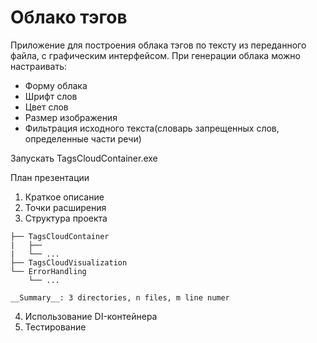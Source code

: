 # Облако тэгов

Приложение для построения облака тэгов по тексту из переданного файла, с графическим интерфейсом.
При генерации облака можно настраивать:
  * Форму облака
  * Шрифт слов
  * Цвет слов
  * Размер изображения
  * Фильтрация исходного текста(словарь запрещенных слов, определенные части речи)

Запускать TagsCloudContainer.exe

План презентации
  1. Краткое описание
  2. Точки расширения
  3. Структура проекта
  ```
  ├── TagsCloudContainer
  |   ├──
  |   └── ...
  ├── TagsCloudVisualization
  └── ErrorHandling
      └── ...

  __Summary__: 3 directories, n files, m line numer
  ```
  4. Использование DI-контейнера
  5. Тестирование
